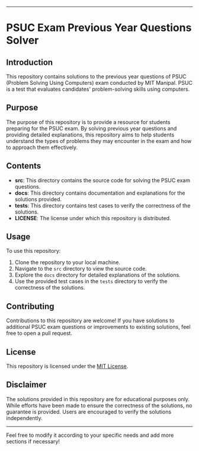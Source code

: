 
---

# PSUC Exam Previous Year Questions Solver

## Introduction
This repository contains solutions to the previous year questions of PSUC (Problem Solving Using Computers) exam conducted by MIT Manipal. PSUC is a test that evaluates candidates' problem-solving skills using computers.

## Purpose
The purpose of this repository is to provide a resource for students preparing for the PSUC exam. By solving previous year questions and providing detailed explanations, this repository aims to help students understand the types of problems they may encounter in the exam and how to approach them effectively.

## Contents
- **src**: This directory contains the source code for solving the PSUC exam questions.
- **docs**: This directory contains documentation and explanations for the solutions provided.
- **tests**: This directory contains test cases to verify the correctness of the solutions.
- **LICENSE**: The license under which this repository is distributed.

## Usage
To use this repository:
1. Clone the repository to your local machine.
2. Navigate to the `src` directory to view the source code.
3. Explore the `docs` directory for detailed explanations of the solutions.
4. Use the provided test cases in the `tests` directory to verify the correctness of the solutions.

## Contributing
Contributions to this repository are welcome! If you have solutions to additional PSUC exam questions or improvements to existing solutions, feel free to open a pull request.

## License
This repository is licensed under the [MIT License](LICENSE).

## Disclaimer
The solutions provided in this repository are for educational purposes only. While efforts have been made to ensure the correctness of the solutions, no guarantee is provided. Users are encouraged to verify the solutions independently.

---

Feel free to modify it according to your specific needs and add more sections if necessary!
